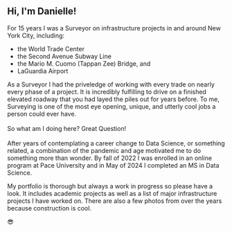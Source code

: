 ## Hi, I'm Danielle!

For 15 years I was a Surveyor on infrastructure projects in and around New York City, including:
- the World Trade Center
- the Second Avenue Subway Line
- the Mario M. Cuomo (Tappan Zee) Bridge, and 
- LaGuardia Airport

As a Surveyor I had the priveledge of working with every trade on nearly every phase of a project. It is incredibly fulfilling to drive on a finished elevated roadway that you had layed the piles out for years before. To me, Surveying is one of the most eye opening, unique, and utterly cool jobs a person could ever have.
<br>
<br>
So what am I doing here? Great Question!  
<br>
After years of contemplating a career change to Data Science, or something related, a combination of the pandemic and age motivated me to do something more than wonder. By fall of 2022 I was enrolled in an online program at Pace University and in May of 2024 I completed an MS in Data Science. 

My portfolio is thorough but always a work in progress so please have a look. It includes academic projects as well as a list of major infrastructure projects I have worked on. There are also a few photos from over the years because construction is cool. 
<p> &#128526;</p> 
